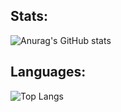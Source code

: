 Stats:
-----------------------------------
![Anurag's GitHub stats](https://github-readme-stats.vercel.app/api?username=hwakeman&show_icons=true&theme=dark)

Languages:
-----------------------------------
![Top Langs](https://github-readme-stats.vercel.app/api/top-langs/?username=hwakeman&theme=dark)

<!--
**hwakeman/hwakeman** is a ✨ _special_ ✨ repository because its `README.md` (this file) appears on your GitHub profile.


